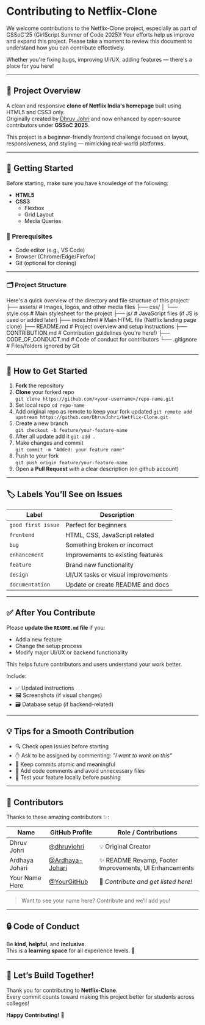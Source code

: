 # Contributing to Netflix-Clone

We welcome contributions to the Netflix-Clone project, especially as part of GSSoC'25 (GirlScript Summer of Code 2025)! Your efforts help us improve and expand this project. Please take a moment to review this document to understand how you can contribute effectively.

Whether you're fixing bugs, improving UI/UX, adding features — there's a place for you here!

---

## 📌 Project Overview

A clean and responsive **clone of Netflix India's homepage** built using HTML5 and CSS3 only.  
Originally created by [Dhruv Johri](https://github.com/dhruvjohri) and now enhanced by open-source contributors under **GSSoC 2025**.

This project is a beginner-friendly frontend challenge focused on layout, responsiveness, and styling — mimicking real-world platforms.

---

## 🚀 Getting Started

Before starting, make sure you have knowledge of the following:
- **HTML5**
- **CSS3**
  - Flexbox
  - Grid Layout
  - Media Queries

### 🧾 Prerequisites
- Code editor (e.g., VS Code)
- Browser (Chrome/Edge/Firefox)
- Git (optional for cloning)

---

### 🗂️ Project Structure

Here's a quick overview of the directory and file structure of this project:
├── assets/ # Images, logos, and other media files
├── css/
│ └── style.css # Main stylesheet for the project
├── js/ # JavaScript files (if JS is used or added later)
├── index.html # Main HTML file (Netflix landing page clone)
├── README.md # Project overview and setup instructions
├── CONTRIBUTION.md # Contribution guidelines (you're here!)
├── CODE_OF_CONDUCT.md # Code of conduct for contributors
└── .gitignore # Files/folders ignored by Git

---

## 🧩 How to Get Started

1. **Fork** the repository
2. **Clone** your forked repo  
   `git clone https://github.com/<your-username>/repo-name.git`
3. Set local repo  `cd repo-name`
4. Add original repo as remote to keep your fork updated `git remote add upstream https://github.com/DhruvJohri/Netflix-Clone.git` 
5. Create a new branch  
   `git checkout -b feature/your-feature-name`
6. After all update add it `git add .`
7. Make changes and commit  
   `git commit -m "Added: your feature name"`
8. Push to your fork  
   `git push origin feature/your-feature-name`
9. Open a **Pull Request** with a clear description (on github account)


---

## 🏷 Labels You’ll See on Issues

| Label             | Description                             |
|------------------|-----------------------------------------|
| `good first issue` | Perfect for beginners                   |
| `frontend`         | HTML, CSS, JavaScript related           |
| `bug`              | Something broken or incorrect           |
| `enhancement`      | Improvements to existing features       |
| `feature`          | Brand new functionality                 |
| `design`           | UI/UX tasks or visual improvements      |
| `documentation`    | Update or create README and docs        |

---

## ✅ After You Contribute

Please **update the `README.md` file** if you:

- Add a new feature  
- Change the setup process  
- Modify major UI/UX or backend functionality  

This helps future contributors and users understand your work better.

Include:

- ✅ Updated instructions  
- 🖼️ Screenshots (if visual changes)  
- 🗃️ Database setup (if backend-related)  

---

## 💡 Tips for a Smooth Contribution

- 🔍 Check open issues before starting  
- ✋ Ask to be assigned by commenting: _"I want to work on this"_  
- 🔗 Keep commits atomic and meaningful  
- 💬 Add code comments and avoid unnecessary files  
- 🧪 Test your feature locally before pushing  

---

## 👤 Contributors

Thanks to these amazing contributors ✨:

| Name              | GitHub Profile                                       | Role / Contributions                                      |
|-------------------|------------------------------------------------------|-----------------------------------------------------------|
| Dhruv Johri       | [@dhruvjohri](https://github.com/dhruvjohri)         | 💡 Original Creator                                        |
| Ardhaya Johari    | [@Ardhaya-Johari](https://github.com/Ardhaya-Johari) | ✨ README Revamp, Footer Improvements, UI Enhancements     |
| Your Name Here    | [@YourGitHub](https://github.com/YourGitHub)         | 🌱 _Contribute and get listed here!_                       |

> Want to see your name here? Contribute and we’ll add you!

---


## 🔒 Code of Conduct

Be **kind**, **helpful**, and **inclusive**.  
This is a **learning space** for all experience levels. 💙

---

## 🙌 Let’s Build Together!

Thank you for contributing to **Netflix-Clone**.  
Every commit counts toward making this project better for students across colleges!

**Happy Contributing!** 🎉